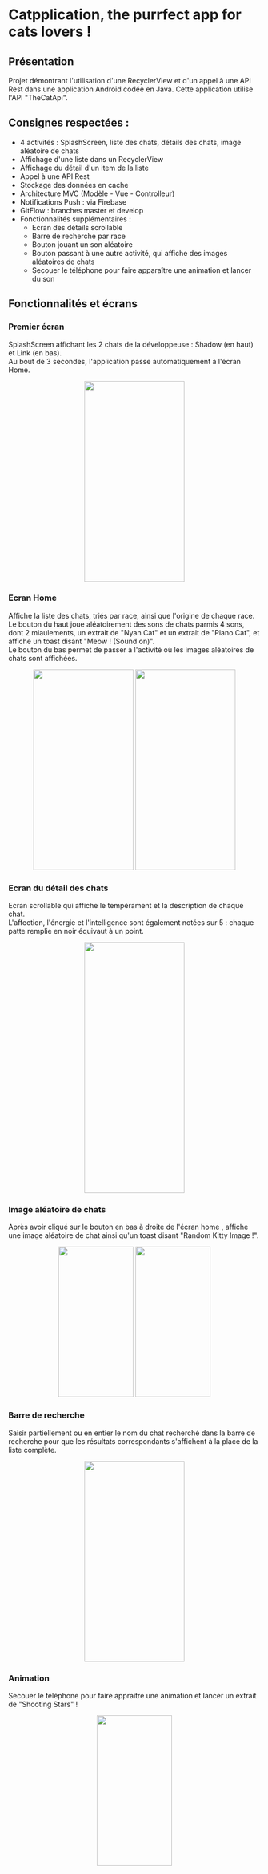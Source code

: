 # Catpplication, the purrfect app for cats lovers !

## Présentation
Projet démontrant l'utilisation d'une RecyclerView et d'un appel à une API Rest dans une application Android codée en Java.
Cette application utilise l'API "TheCatApi".

## Consignes respectées :

- 4 activités : SplashScreen, liste des chats, détails des chats, image aléatoire de chats
- Affichage d'une liste dans un RecyclerView
- Affichage du détail d'un item de la liste
- Appel à une API Rest
- Stockage des données en cache
- Architecture MVC (Modèle - Vue - Controlleur)
- Notifications Push : via Firebase
- GitFlow : branches master et develop
- Fonctionnalités supplémentaires : 
  - Ecran des détails scrollable
  - Barre de recherche par race
  - Bouton jouant un son aléatoire
  - Bouton passant à une autre activité, qui affiche des images aléatoires de chats
  - Secouer le téléphone pour faire apparaître une animation et lancer du son
  
## Fonctionnalités et écrans

### Premier écran

SplashScreen affichant les 2 chats de la développeuse : Shadow (en haut) et Link (en bas).
<br>Au bout de 3 secondes, l'application passe automatiquement à l'écran Home.

<p align="center">
  <img width="200" height="400" src = "https://image.noelshack.com/fichiers/2019/13/2/1553613642-screenshot-20190326-160428-catpplication-1-min.jpg">
</p>

### Ecran Home

Affiche la liste des chats, triés par race, ainsi que l'origine de chaque race.
<br>Le bouton du haut joue aléatoirement des sons de chats parmis 4 sons, dont 2 miaulements, un extrait de "Nyan Cat" et un extrait de "Piano Cat", et affiche un toast disant "Meow ! (Sound on)".
<br>Le bouton du bas permet de passer à l'activité où les images aléatoires de chats sont affichées.

<p align="center">
  <img width="200" height="400" src = "https://image.noelshack.com/fichiers/2019/13/2/1553631481-screenshot-20190326-211443-catpplication-min.jpg">  <img width="200" height="400" src = "https://image.noelshack.com/fichiers/2019/13/2/1553631844-screenshot-20190326-212243-catpplication-min.jpg">
</p>


### Ecran du détail des chats

Ecran scrollable qui affiche le tempérament et la description de chaque chat.
<br>L'affection, l'énergie et l'intelligence sont également notées sur 5 : chaque patte remplie en noir équivaut à un point.

<p align="center">
  <img width="200" height="500" src = "https://image.noelshack.com/fichiers/2019/13/2/1553616363-screenshot-20190326-170116-catpplication-min.jpg">
</p>

### Image aléatoire de chats

Après avoir cliqué sur le bouton en bas à droite de l'écran home , affiche une image aléatoire de chat ainsi qu'un toast disant
"Random Kitty Image !".

<p align="center">
  <img width="150" height="300" src = "https://image.noelshack.com/fichiers/2019/13/2/1553617576-screenshot-20190326-172437-catpplication-min.jpg"> <img width="150" height="300" src = "https://image.noelshack.com/fichiers/2019/13/2/1553617249-screenshot-20190326-171810-catpplication-min.jpg">
</p>

### Barre de recherche

Saisir partiellement ou en entier le nom du chat recherché dans la barre de recherche pour que les résultats correspondants s'affichent à la place de la liste complète.

<p align="center">
  <img width="200" height="400" src = "https://image.noelshack.com/fichiers/2019/13/2/1553631713-screenshot-20190326-211904-catpplication-min.jpg"> 
</p>


### Animation

Secouer le téléphone pour faire appraitre une animation et lancer un extrait de "Shooting Stars" !

<p align="center">
 <img width="150" height="300" src = "https://image.noelshack.com/fichiers/2019/13/2/1553619517-ezgif-com-video-to-gif-4.gif">
</p>
